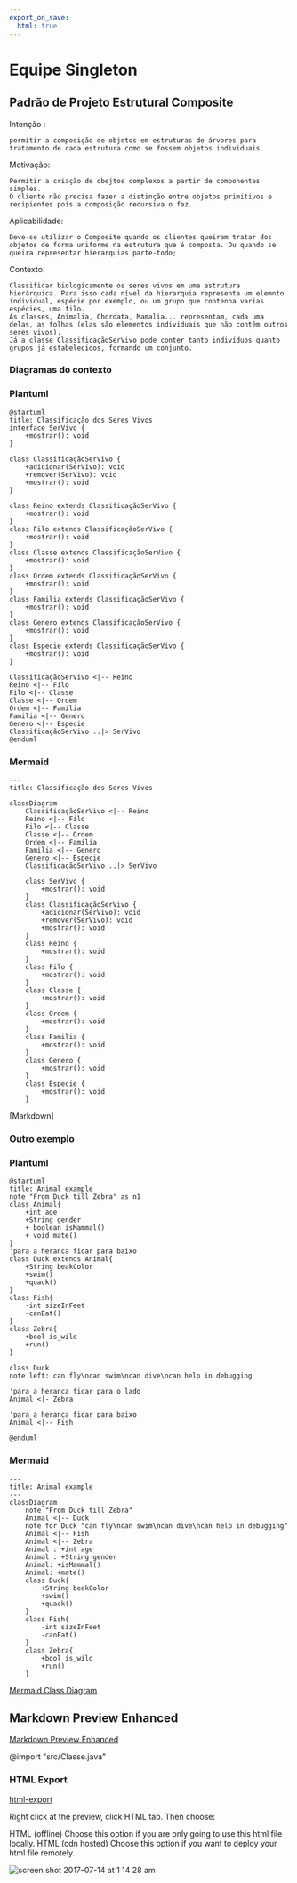 ```yaml
---
export_on_save:
  html: true
---
```


# Equipe Singleton

## Padrão de Projeto Estrutural Composite 
Intenção :

    permitir a composição de objetos em estruturas de árvores para tratamento de cada estrutura como se fossem objetos individuais.

Motivação:

    Permitir a criação de obejtos complexos a partir de componentes simples. 
    O cliente não precisa fazer a distinção entre objetos primitivos e recipientes pois a composição recursiva o faz.

Aplicabilidade:

    Deve-se utilizar o Composite quando os clientes queiram tratar dos objetos de forma uniforme na estrutura que é composta. Ou quando se queira representar hierarquias parte-todo;

Contexto:

    Classificar biologicamente os seres vivos em uma estrutura hierárquica. Para isso cada nível da hierarquia representa um elemnto individual, espécie por exemplo, ou um grupo que contenha varias espécies, uma filo.
    As classes, Animalia, Chordata, Mamalia... representam, cada uma delas, as folhas (elas são elementos individuais que não contêm outros seres vivos). 
    Já a classe ClassificaçãoSerVivo pode conter tanto indivíduos quanto grupos já estabelecidos, formando um conjunto.

### Diagramas do contexto 
### Plantuml

```plantuml {align="center"}
@startuml
title: Classificação dos Seres Vivos
interface SerVivo {
    +mostrar(): void
}

class ClassificaçãoSerVivo {
    +adicionar(SerVivo): void
    +remover(SerVivo): void
    +mostrar(): void
}

class Reino extends ClassificaçãoSerVivo {
    +mostrar(): void
}
class Filo extends ClassificaçãoSerVivo {
    +mostrar(): void
}
class Classe extends ClassificaçãoSerVivo {
    +mostrar(): void
}
class Ordem extends ClassificaçãoSerVivo {
    +mostrar(): void
}
class Familia extends ClassificaçãoSerVivo {
    +mostrar(): void
}
class Genero extends ClassificaçãoSerVivo {
    +mostrar(): void
}
class Especie extends ClassificaçãoSerVivo {
    +mostrar(): void
}

ClassificaçãoSerVivo <|-- Reino
Reino <|-- Filo
Filo <|-- Classe
Classe <|-- Ordem
Ordem <|-- Familia
Familia <|-- Genero
Genero <|-- Especie
ClassificaçãoSerVivo ..|> SerVivo
@enduml
```

### Mermaid

```mermaid {align="center"}
---
title: Classificação dos Seres Vivos
---
classDiagram
    ClassificaçãoSerVivo <|-- Reino
    Reino <|-- Filo
    Filo <|-- Classe
    Classe <|-- Ordem
    Ordem <|-- Familia
    Familia <|-- Genero
    Genero <|-- Especie
    ClassificaçãoSerVivo ..|> SerVivo

    class SerVivo {
        +mostrar(): void
    }
    class ClassificaçãoSerVivo {
        +adicionar(SerVivo): void
        +remover(SerVivo): void
        +mostrar(): void
    }
    class Reino {
        +mostrar(): void
    }
    class Filo {
        +mostrar(): void
    }
    class Classe {
        +mostrar(): void
    }
    class Ordem {
        +mostrar(): void
    }
    class Familia {
        +mostrar(): void
    }
    class Genero {
        +mostrar(): void
    }
    class Especie {
        +mostrar(): void
    }
```

[Markdown]
### Outro exemplo
### Plantuml

```plantuml {align="center"}
@startuml
title: Animal example
note "From Duck till Zebra" as n1
class Animal{
    +int age
    +String gender
    + boolean isMammal()
    + void mate()
}
'para a heranca ficar para baixo
class Duck extends Animal{
    +String beakColor
    +swim()
    +quack()
}
class Fish{
    -int sizeInFeet
    -canEat()
}
class Zebra{    
    +bool is_wild
    +run()
}

class Duck
note left: can fly\ncan swim\ncan dive\ncan help in debugging

'para a heranca ficar para o lado
Animal <|- Zebra 

'para a heranca ficar para baixo
Animal <|-- Fish 

@enduml
```

### Mermaid

```mermaid {align="center"}
---
title: Animal example
---
classDiagram
    note "From Duck till Zebra"
    Animal <|-- Duck
    note for Duck "can fly\ncan swim\ncan dive\ncan help in debugging"
    Animal <|-- Fish
    Animal <|-- Zebra
    Animal : +int age
    Animal : +String gender
    Animal: +isMammal()
    Animal: +mate()
    class Duck{
        +String beakColor
        +swim()
        +quack()
    }
    class Fish{
        -int sizeInFeet
        -canEat()
    }
    class Zebra{
        +bool is_wild
        +run()
    }

```

[Mermaid Class Diagram](https://mermaid.js.org/syntax/classDiagram.html)


## Markdown Preview Enhanced

[Markdown Preview Enhanced](https://shd101wyy.github.io/markdown-preview-enhanced/#/)


@import "src/Classe.java"

### HTML Export

[html-export](https://shd101wyy.github.io/markdown-preview-enhanced/#/html?id=html-export)


Right click at the preview, click HTML tab.
Then choose:

HTML (offline) Choose this option if you are only going to use this html file locally.
HTML (cdn hosted) Choose this option if you want to deploy your html file remotely.

![screen shot 2017-07-14 at 1 14 28 am](https://user-images.githubusercontent.com/1908863/28200455-d5a12d60-6831-11e7-8572-91d3845ce8cf.png)
